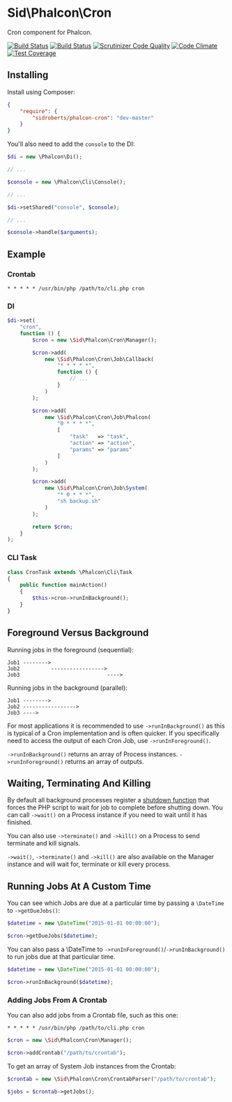 Sid\Phalcon\Cron
================

Cron component for Phalcon.



[![Build Status](https://travis-ci.org/SidRoberts/phalcon-cron.svg?branch=master)](https://travis-ci.org/SidRoberts/phalcon-cron)
[![Build Status](https://scrutinizer-ci.com/g/SidRoberts/phalcon-cron/badges/build.png?b=master)](https://scrutinizer-ci.com/g/SidRoberts/phalcon-cron/build-status/master)
[![Scrutinizer Code Quality](https://scrutinizer-ci.com/g/SidRoberts/phalcon-cron/badges/quality-score.png?b=master)](https://scrutinizer-ci.com/g/SidRoberts/phalcon-cron/?branch=master)
[![Code Climate](https://codeclimate.com/github/SidRoberts/phalcon-cron/badges/gpa.svg)](https://codeclimate.com/github/SidRoberts/phalcon-cron)
[![Test Coverage](https://codeclimate.com/github/SidRoberts/phalcon-cron/badges/coverage.svg)](https://codeclimate.com/github/SidRoberts/phalcon-cron/coverage)



## Installing ##

Install using Composer:

```json
{
    "require": {
        "sidroberts/phalcon-cron": "dev-master"
    }
}
```

You'll also need to add the `console` to the DI:

```php
$di = new \Phalcon\Di();

// ...

$console = new \Phalcon\Cli\Console();

// ...

$di->setShared("console", $console);

// ...

$console->handle($arguments);
```


## Example ##

### Crontab ###

```
* * * * * /usr/bin/php /path/to/cli.php cron
```

### DI ###

```php
$di->set(
    "cron",
    function () {
        $cron = new \Sid\Phalcon\Cron\Manager();

        $cron->add(
            new \Sid\Phalcon\Cron\Job\Callback(
                "* * * * *",
                function () {
                    // ...
                }
            )
        );

        $cron->add(
            new \Sid\Phalcon\Cron\Job\Phalcon(
                "0 * * * *",
                [
                    "task"   => "task",
                    "action" => "action",
                    "params" => "params"
                ]
            )
        );

        $cron->add(
            new \Sid\Phalcon\Cron\Job\System(
                "* 0 * * *",
                "sh backup.sh"
            )
        );

        return $cron;
    }
);
```

### CLI Task ###

```php
class CronTask extends \Phalcon\Cli\Task
{
    public function mainAction()
    {
        $this->cron->runInBackground();
    }
}
```



## Foreground Versus Background ##

Running jobs in the foreground (sequential):

    Job1 -------->
    Job2          ----------------->
    Job3                            ---->

Running jobs in the background (parallel):

    Job1 -------->
    Job2 ----------------->
    Job3 ---->

For most applications it is recommended to use `->runInBackground()` as this is typical of a Cron implementation and is often quicker.
If you specifically need to access the output of each Cron Job, use `->runInForeground()`.

`->runInBackground()` returns an array of Process instances.
`->runInForeground()` returns an array of outputs.



## Waiting, Terminating And Killing ##

By default all background processes register a [shutdown function](http://php.net/manual/en/function.register-shutdown-function.php) that forces the PHP script to wait for job to complete before shutting down.
You can call `->wait()` on a Process instance if you need to wait until it has finished.

You can also use `->terminate()` and `->kill()` on a Process to send terminate and kill signals.

`->wait()`, `->terminate()` and `->kill()` are also available on the Manager instance and will wait for, terminate or kill every process.



## Running Jobs At A Custom Time ##

You can see which Jobs are due at a particular time by passing a `\DateTime` to `->getDueJobs()`:

```php
$datetime = new \DateTime("2015-01-01 00:00:00");

$cron->getDueJobs($datetime);
```

You can also pass a \DateTime to `->runInForeground()`/`->runInBackground()` to run jobs due at that particular time.

```php
$datetime = new \DateTime("2015-01-01 00:00:00");

$cron->runInBackground($datetime);
```



### Adding Jobs From A Crontab ###

You can also add jobs from a Crontab file, such as this one:

```
* * * * * /usr/bin/php /path/to/cli.php cron
```

```php
$cron = new \Sid\Phalcon\Cron\Manager();

$cron->addCrontab("/path/to/crontab");
```

To get an array of System Job instances from the Crontab:

```php
$crontab = new \Sid\Phalcon\Cron\CrontabParser("/path/to/crontab");

$jobs = $crontab->getJobs();
```
